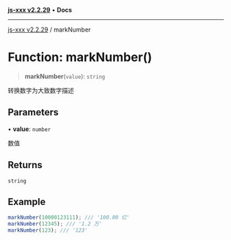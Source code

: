 [**js-xxx v2.2.29**](../README.md) • **Docs**

***

[js-xxx v2.2.29](../README.md) / markNumber

# Function: markNumber()

> **markNumber**(`value`): `string`

转换数字为大致数字描述

## Parameters

• **value**: `number`

数值

## Returns

`string`

## Example

```ts
markNumber(10000123111); /// '100.00 亿'
markNumber(12345); /// '1.2 万'
markNumber(123); /// '123'
```
